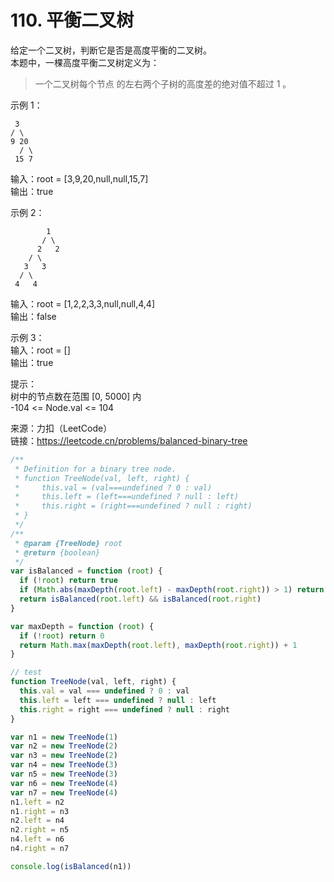 # 110. 平衡二叉树

给定一个二叉树，判断它是否是高度平衡的二叉树。  
本题中，一棵高度平衡二叉树定义为：

> 一个二叉树每个节点 的左右两个子树的高度差的绝对值不超过 1 。

示例 1：

     3
    / \
    9 20
      / \
     15 7

输入：root = [3,9,20,null,null,15,7]  
输出：true

示例 2：

            1
           / \
          2   2
        / \
       3   3
      / \
     4   4

输入：root = [1,2,2,3,3,null,null,4,4]  
输出：false

示例 3：  
输入：root = []  
输出：true

提示：  
树中的节点数在范围 [0, 5000] 内  
-104 <= Node.val <= 104

来源：力扣（LeetCode）  
链接：https://leetcode.cn/problems/balanced-binary-tree

```javascript
/**
 * Definition for a binary tree node.
 * function TreeNode(val, left, right) {
 *     this.val = (val===undefined ? 0 : val)
 *     this.left = (left===undefined ? null : left)
 *     this.right = (right===undefined ? null : right)
 * }
 */
/**
 * @param {TreeNode} root
 * @return {boolean}
 */
var isBalanced = function (root) {
  if (!root) return true
  if (Math.abs(maxDepth(root.left) - maxDepth(root.right)) > 1) return false
  return isBalanced(root.left) && isBalanced(root.right)
}

var maxDepth = function (root) {
  if (!root) return 0
  return Math.max(maxDepth(root.left), maxDepth(root.right)) + 1
}

// test
function TreeNode(val, left, right) {
  this.val = val === undefined ? 0 : val
  this.left = left === undefined ? null : left
  this.right = right === undefined ? null : right
}

var n1 = new TreeNode(1)
var n2 = new TreeNode(2)
var n3 = new TreeNode(2)
var n4 = new TreeNode(3)
var n5 = new TreeNode(3)
var n6 = new TreeNode(4)
var n7 = new TreeNode(4)
n1.left = n2
n1.right = n3
n2.left = n4
n2.right = n5
n4.left = n6
n4.right = n7

console.log(isBalanced(n1))
```
